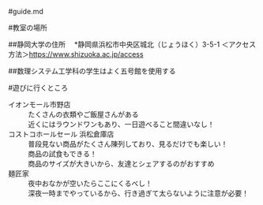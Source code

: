 #guide.md

#教室の場所

 
##静岡大学の住所
　*静岡県浜松市中央区城北（じょうほく）3-5-1
   ＜アクセス方法＞https://www.shizuoka.ac.jp/access 

##数理システム工学科の学生はよく五号館を使用する
 


#遊びに行くところ

<dl>
 <dt>イオンモール市野店</dt>
 <dd>たくさんの衣類やご飯屋さんがある</dd>
 <dd>近くにはラウンドワンもあり、一日遊べること間違いなし！</dd>

 <dt>コストコホールセール 浜松倉庫店</dt>
 <dd>普段見ない商品がたくさん陳列しており、見るだけでも楽しい！</dd>
 <dd>商品の試食もできる！</dd>
 <dd>商品のサイズが大きいから、友達とシェアするのがおすすめ<dd>

 <dt>麺匠家</dt>
 <dd>夜中おなかが空いたらここにくるべし！</dd>
 <dd>深夜一時までやっているから、行き過ぎて太らないように注意が必要！</dd>
</dl>
